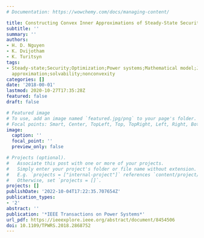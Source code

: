 ```yaml
---
# Documentation: https://wowchemy.com/docs/managing-content/

title: Constructing Convex Inner Approximations of Steady-State Security Regions
subtitle: ''
summary: ''
authors:
- H. D. Nguyen
- K. Dvijotham
- K. Turitsyn
tags:
- Steady-state;Security;Optimization;Power systems;Mathematical model;Jacobian matrices;Uncertainty;Feasibility;OPF;inner
  approximation;solvability;nonconvexity
categories: []
date: '2018-00-01'
lastmod: 2020-10-27T17:35:28Z
featured: false
draft: false

# Featured image
# To use, add an image named `featured.jpg/png` to your page's folder.
# Focal points: Smart, Center, TopLeft, Top, TopRight, Left, Right, BottomLeft, Bottom, BottomRight.
image:
  caption: ''
  focal_point: ''
  preview_only: false

# Projects (optional).
#   Associate this post with one or more of your projects.
#   Simply enter your project's folder or file name without extension.
#   E.g. `projects = ["internal-project"]` references `content/project/deep-learning/index.md`.
#   Otherwise, set `projects = []`.
projects: []
publishDate: '2022-10-04T17:22:35.707654Z'
publication_types:
- '2'
abstract: ''
publication: '*IEEE Transactions on Power Systems*'
url_pdf: https://ieeexplore.ieee.org/abstract/document/8454506
doi: 10.1109/TPWRS.2018.2868752
---
```

